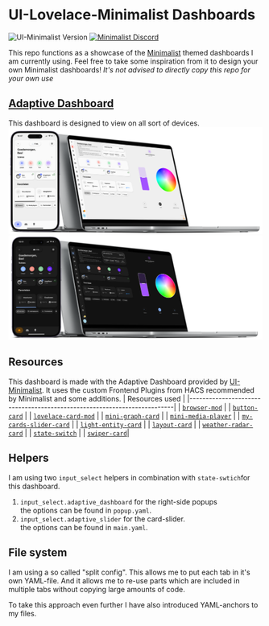 # UI-Lovelace-Minimalist Dashboards

![UI-Minimalist Version](https://img.shields.io/github/v/release/UI-Lovelace-Minimalist/UI)
[![Minimalist Discord](https://badgen.net/discord/online-members/TPXg9b7GfR)](https://discord.gg/TPXg9b7GfR)

This repo functions as a showcase of the [Minimalist](https://github.com/UI-Lovelace-Minimalist/UI) themed dashboards I am currently using. Feel free to take some inspiration from it to design your own Minimalist dashboards!
*It's not advised to directly copy this repo for your own use*

## [Adaptive Dashboard](https://ui-lovelace-minimalist.github.io/UI/setup/adaptive_dash/)

This dashboard is designed to view on all sort of devices.
 <img src="https://raw.githubusercontent.com/basbruss/Minimalist-Dashboards/main/git_assets/mockups/light%20mode.png" width="600"> <img src="https://raw.githubusercontent.com/basbruss/Minimalist-Dashboards/main/git_assets/mockups/dark%20mode.png" width="600">
 

## Resources
This dashboard is made with the Adaptive Dashboard provided by [UI-Minimalist](https://ui-lovelace-minimalist.github.io). It uses the custom Frontend Plugins from HACS recommended by Minimalist and some additions.
| Resources used                            |
|-------------------------------------------------------------------------|
| [`browser-mod`](https://github.com/thomasloven/hass-browser_mod)        |
| [`button-card`](https://github.com/custom-cards/button-card)            |
| [`lovelace-card-mod`](https://github.com/thomasloven/lovelace-card-mod) |
| [`mini-graph-card`](https://github.com/kalkih/mini-graph-card)          |
| [`mini-media-player`](https://github.com/kalkih/mini-media-player)      |
| [`my-cards-slider-card`](https://github.com/AnthonMS/my-cards)          |
| [`light-entity-card`](https://github.com/ljmerza/light-entity-card)     |
| [`layout-card`](https://github.com/thomasloven/lovelace-layout-card)    |
| [`weather-radar-card`](https://github.com/Makin-Things/weather-radar-card)    |
| [`state-switch`](https://github.com/thomasloven/lovelace-state-switch) |
| [`swiper-card`](https://github.com/bramkragten/swipe-card)|

## Helpers
I am using two `input_select` helpers in combination with `state-swtich`for this dashboard.

1. `input_select.adaptive_dashboard` for the right-side popups <br>
        the options can be found in `popup.yaml`.
2. `input_select.adaptive_slider` for the card-slider. <br>
        the options can be found in `main.yaml`.
## File system

I am using a so called "split config". This allows me to put each tab in it's own YAML-file. And it allows me to re-use parts which are included in multiple tabs without copying large amounts of code. 

To take this approach even further I have also introduced YAML-anchors to my files.
